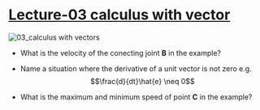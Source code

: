 # [Lecture-03 calculus with vector](https://youtu.be/n4VOrMe-8DQ)

![03_calculus with vectors](https://campuspro-uploads.s3.us-west-2.amazonaws.com/2f97aca3-fc59-4d60-903d-2957cdab1812/f144ff1b-8be4-436a-8fec-3d9e4bc46d83/03_calculus.png)

* What is the velocity of the conecting joint **B** in the example?
* Name a situation where the derivative of a unit vector is not zero e.g. $$\frac{d}{dt}\hat{e} \neq 0$$

* What is the maximum and minimum speed of point **C** in the example?

